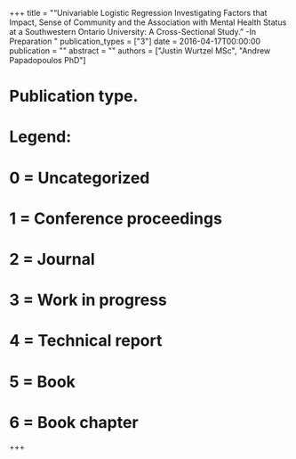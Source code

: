 +++
title = "“Univariable Logistic Regression Investigating Factors that Impact, Sense of Community and the Association with Mental Health Status at a Southwestern Ontario University: A Cross-Sectional Study.” -In Preparation "
publication_types = ["3"]
date = 2016-04-17T00:00:00
publication = ""
abstract = ""
authors = ["Justin Wurtzel MSc", "Andrew Papadopoulos PhD"]
# Publication type.
# Legend:
# 0 = Uncategorized
# 1 = Conference proceedings
# 2 = Journal
# 3 = Work in progress
# 4 = Technical report
# 5 = Book
# 6 = Book chapter

+++

